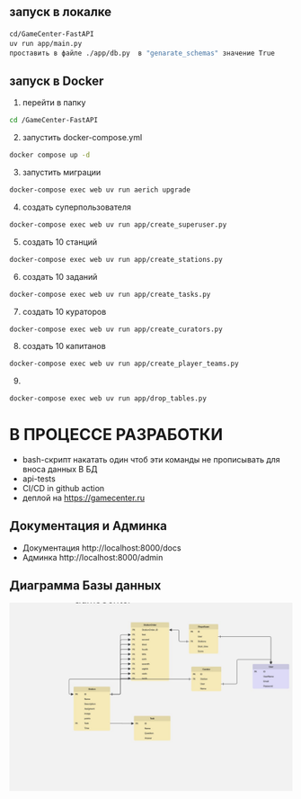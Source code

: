 ## запуск в  локалке
```bash
cd/GameCenter-FastAPI 
uv run app/main.py
проставить в файле ./app/db.py  в "genarate_schemas" значение True
```

## запуск в Docker
1. перейти в папку
```bash
cd /GameCenter-FastAPI 
```
2. запустить docker-compose.yml
```bash
docker compose up -d 
```
3. запустить миграции
```bash
docker-compose exec web uv run aerich upgrade
```
4. создать суперпользователя
```bash 
docker-compose exec web uv run app/create_superuser.py
```
5. создать 10 станций
```bash
docker-compose exec web uv run app/create_stations.py
```
6. создать 10 заданий 
```bash
docker-compose exec web uv run app/create_tasks.py
```
7. создать 10 кураторов  
```bash
docker-compose exec web uv run app/create_curators.py
```
8. cоздать 10 капитанов 
```bash
docker-compose exec web uv run app/create_player_teams.py
```

9. 
```bash
docker-compose exec web uv run app/drop_tables.py
```
# В ПРОЦЕССЕ РАЗРАБОТКИ 
 - bash-скрипт накатать один чтоб эти команды не прописывать для вноса данных В БД
 - api-tests
 - СI/CD in github action
 - деплой на https://gamecenter.ru 

## Документация и Админка

- Документация http://localhost:8000/docs
- Админка http://localhost:8000/admin

## Диаграмма Базы данных
![alt text](docs/DB.jpg)

